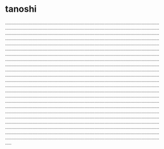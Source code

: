 # tanoshi

.........................................................................................................................................................................................................................................................................................................................................................................................................................................................................................................................................................................................................................................................................................................................................................................................................................................................................................................................................................................................................................................................................................................................................................................................................................................................................................................................................................................................................................................................................................................................................................................................................................................................................................................................................................................................................................................................................................................................................................................................................................................................................................................................................................................................................................................................................................................................................................................................................................................................................................................................................................................................................................................................................................................................................................................................................................................................................................................................................................................